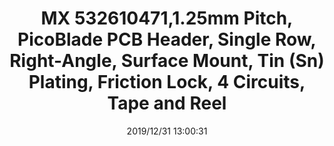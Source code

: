 ﻿---
layout: post 
title: MX 532610471,1.25mm Pitch, PicoBlade PCB Header, Single Row, Right-Angle, Surface Mount, Tin (Sn) Plating, Friction Lock, 4 Circuits, Tape and Reel
tags: 2.0,90WF
categories: housing-terminal
overview: 1.25mm Pitch, PicoBlade PCB Header, Single Row, Right-Angle, Surface Mount, Tin (Sn) Plating, Friction Lock, 4 Circuits, Tape and Reel
series: WF
part_number: 532610471
thumb_img: static/201912/206-thumb-20191231210233.jpg
image: static/201912/206-20191231210233.jpg
date: 2019/12/31 13:00:31
---



